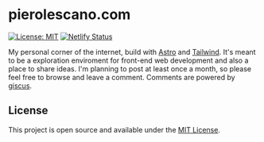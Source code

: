 # pierolescano.com

[![License: MIT](https://img.shields.io/badge/License-MIT-blue.svg)](https://opensource.org/licenses/MIT)
[![Netlify Status](https://api.netlify.com/api/v1/badges/ed61f354-870a-44ca-8270-4683bac10126/deploy-status)](https://app.netlify.com/sites/pierolescano/deploys)

My personal corner of the internet, build with [Astro][astro] and
[Tailwind][tailwind]. It's meant to be a exploration enviroment for front-end
web development and also a place to share ideas. I'm planning to post at least
once a month, so please feel free to browse and leave a comment. Comments are
powered by [giscus][giscus].

## License

This project is open source and available under the [MIT License][license].

[pierolescano]: https://pierolescano.com
[astro]: https://astro.build
[tailwind]: https://tailwindcss.com
[react]: https://reactjs.org
[giscus]: https://giscus.app
[license]: LICENSE
